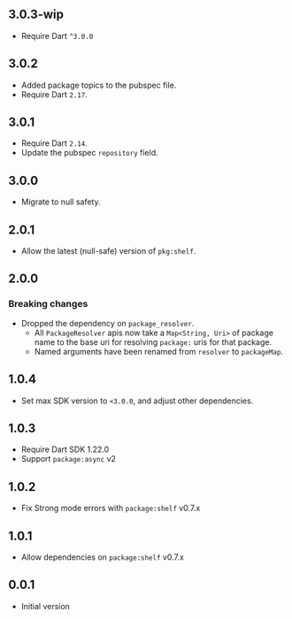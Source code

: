 ## 3.0.3-wip

* Require Dart `^3.0.0`

## 3.0.2

* Added package topics to the pubspec file.
* Require Dart `2.17`.

## 3.0.1

* Require Dart `2.14`.
* Update the pubspec `repository` field.

## 3.0.0

* Migrate to null safety.

## 2.0.1

* Allow the latest (null-safe) version of `pkg:shelf`.

## 2.0.0

### Breaking changes

* Dropped the dependency on `package_resolver`.
    * All `PackageResolver` apis now take a `Map<String, Uri>` of package name to the base uri for resolving `package:`
      uris for that package.
    * Named arguments have been renamed from `resolver` to `packageMap`.

## 1.0.4

* Set max SDK version to `<3.0.0`, and adjust other dependencies.

## 1.0.3

* Require Dart SDK 1.22.0
* Support `package:async` v2

## 1.0.2

* Fix Strong mode errors with `package:shelf` v0.7.x

## 1.0.1

* Allow dependencies on `package:shelf` v0.7.x

## 0.0.1

* Initial version
